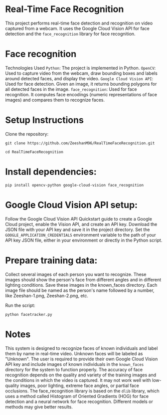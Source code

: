 # Real-Time Face Recognition
This project performs real-time face detection and recognition on video captured from a webcam. It uses the Google Cloud Vision API for face detection and the `face_recognition` library for face recognition.

# Face recognition

Technologies Used
`Python`: The project is implemented in Python.
`OpenCV`: Used to capture video from the webcam, draw bounding boxes and labels around detected faces, and display the video.
`Google Cloud Vision API`: Used for face detection. Given an image, it returns bounding polygons for all detected faces in the image.
`face_recognition`: Used for face recognition. It computes face encodings (numeric representations of face images) and compares them to recognize faces.

# Setup Instructions
Clone the repository:

`git clone https://github.com/ZeeshanM96/RealTimeFaceRecognition.git`

`cd RealTimeFaceRecognition`

# Install dependencies:

`pip install opencv-python google-cloud-vision face_recognition`

# Google Cloud Vision API setup:
Follow the Google Cloud Vision API Quickstart guide to create a Google Cloud project, enable the Vision API, and create an API key.
Download the JSON file with your API key and save it in the project directory.
Set the `GOOGLE_APPLICATION_CREDENTIALS` environment variable to the path of your API key JSON file, either in your environment or directly in the Python script.

# Prepare training data:
Collect several images of each person you want to recognize. These images should show the person's face from different angles and in different lighting conditions.
Save these images in the known_faces directory. Each image file should be named as the person's name followed by a number, like Zeeshan-1.png, Zeeshan-2.png, etc.

Run the script:

`python facetracker.py`

# Notes
This system is designed to recognize faces of known individuals and label them by name in real-time video. Unknown faces will be labeled as "Unknown".
The user is required to provide their own Google Cloud Vision API key and include images of known individuals in the `known_faces` directory for the system to function properly.
The accuracy of face recognition depends on the quality and variety of the training images and the conditions in which the video is captured. It may not work well with low-quality images, poor lighting, extreme face angles, or partial face occlusions.
The face_recognition library is based on the `dlib` library, which uses a method called Histogram of Oriented Gradients (HOG) for face detection and a neural network for face recognition. Different models or methods may give better results.
